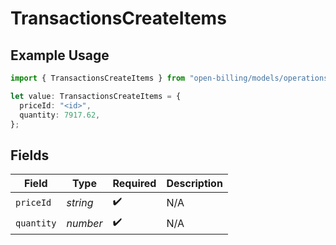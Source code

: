 # TransactionsCreateItems

## Example Usage

```typescript
import { TransactionsCreateItems } from "open-billing/models/operations";

let value: TransactionsCreateItems = {
  priceId: "<id>",
  quantity: 7917.62,
};
```

## Fields

| Field              | Type               | Required           | Description        |
| ------------------ | ------------------ | ------------------ | ------------------ |
| `priceId`          | *string*           | :heavy_check_mark: | N/A                |
| `quantity`         | *number*           | :heavy_check_mark: | N/A                |